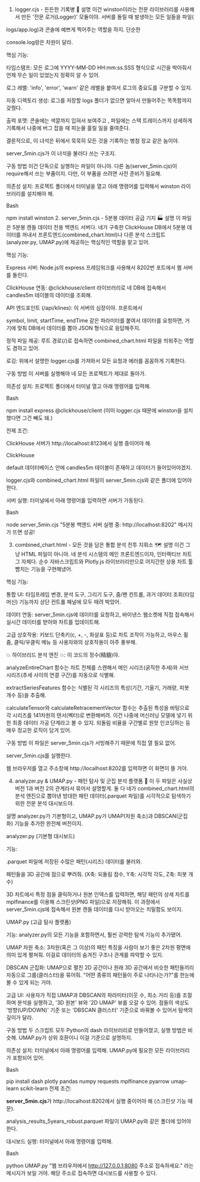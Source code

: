 

1. logger.cjs - 든든한 기록병 📜
설명
이건 winston이라는 전문 라이브러리를 사용해서 만든 '전문 로거(Logger)' 모듈이야. 서버를 돌릴 때 발생하는 모든 일들을 파일(

logs/app.log)과 콘솔에 예쁘게 찍어주는 역할을 하지.  단순한 


console.log랑은 차원이 달라.

핵심 기능:


타임스탬프: 모든 로그에 YYYY-MM-DD HH:mm:ss.SSS 형식으로 시간을 박아줘서 언제 무슨 일이 있었는지 정확히 알 수 있어. 


로그 레벨: 'info', 'error', 'warn' 같은 레벨을 붙여서 로그의 중요도를 구분할 수 있지. 


자동 디렉토리 생성: 로그를 저장할 logs 폴더가 없으면 알아서 만들어주는 똑똑함까지 갖췄다. 


출력 포맷: 콘솔에는 색깔까지 입혀서 보여주고 , 파일에는 스택 트레이스까지 상세하게 기록해서 나중에 버그 잡을 때 피눈물 흘릴 일을 줄여준다. 


결론적으로, 이 녀석은 뒤에서 묵묵히 모든 것을 기록하는 병참 장교 같은 놈이야. 

server_5min.cjs가 이 녀석을 불러다 쓰는 구조지. 

구동 방법
이건 단독으로 실행하는 파일이 아니야. 다른 놈(server_5min.cjs)이 require해서 쓰는 부품이지. 다만, 이 부품을 쓰려면 사전 준비가 필요해.

의존성 설치: 프로젝트 폴더에서 터미널을 열고 아래 명령어를 입력해서 winston 라이브러리를 설치해야 해.

Bash

npm install winston
2. server_5min.cjs - 5분봉 데이터 공급 기지 🏭
설명
이 파일은 5분봉 캔들 데이터 전용 백엔드 서버다. 네가 구축한 ClickHouse DB에서 5분봉 데이터를 꺼내서 프론트엔드(combined_chart.html)나 다른 분석 스크립트(analyzer.py, UMAP.py)에 제공하는 핵심적인 역할을 맡고 있어.

핵심 기능:


Express 서버: Node.js의 express 프레임워크를 사용해서 8202번 포트에서 웹 서버를 돌린다. 


ClickHouse 연동: @clickhouse/client 라이브러리로 네 DB에 접속해서 candles5m 테이블의 데이터를 조회해. 


API 엔드포인트 (/api/klines): 이 서버의 심장이야. 프론트에서 

symbol, limit, startTime, endTime 같은 파라미터를 붙여서 데이터를 요청하면, 거기에 맞춰 DB에서 데이터를 뽑아 JSON 형식으로 응답해주지. 



정적 파일 제공: 루트 경로(/)로 접속하면 combined_chart.html 파일을 띄워주는 역할도 겸하고 있어. 


로깅: 위에서 설명한 logger.cjs를 가져와서 모든 요청과 에러를 꼼꼼하게 기록한다. 


구동 방법
이 서버를 실행해야 네 모든 프로젝트가 제대로 돌아가.

의존성 설치: 프로젝트 폴더에서 터미널 열고 아래 명령어를 입력해.

Bash

npm install express @clickhouse/client
(이미 logger.cjs 때문에 winston을 설치했다면 그건 빼도 돼.)

전제 조건:

ClickHouse 서버가 http://localhost:8123에서 실행 중이어야 해.

ClickHouse 

default 데이터베이스 안에 candles5m 테이블이 존재하고 데이터가 들어있어야겠지. 

logger.cjs와 combined_chart.html 파일이 server_5min.cjs와 같은 폴더에 있어야 한다.

서버 실행: 터미널에서 아래 명령어를 입력하면 서버가 가동된다.

Bash

node server_5min.cjs
"5분봉 백엔드 서버 실행 중: http://localhost:8202" 메시지가 뜨면 성공! 

3. combined_chart.html - 모든 것을 담은 통합 분석 전투 지휘소 🗺️
설명
이건 그냥 HTML 파일이 아니야. 네 분석 시스템의 메인 프론트엔드이자, 인터랙티브 차트 그 자체다. 순수 자바스크립트와 Plotly.js 라이브러리만으로 어지간한 상용 차트 툴 뺨치는 기능을 구현해냈어.

핵심 기능:

통합 UI: 타임프레임 변경, 분석 도구, 그리기 도구, 줌/팬 컨트롤, 과거 데이터 조회(타임머신) 기능까지 상단 컨트롤 패널에 모두 때려 박았어.

데이터 연동: server_5min.cjs에 데이터를 요청하고, 바이낸스 웹소켓에 직접 접속해서 실시간 데이터를 받아와 차트를 업데이트해.

고급 상호작용: 키보드 단축키(c, +, -, 화살표 등)로 차트 조작이 가능하고, 마우스 휠 줌, 클릭/우클릭 메뉴 등 사용자와의 상호작용이 아주 풍부해.

💥 하이브리드 분석 엔진 💥: 이 코드의 정수(精髓)야.

analyzeEntireChart 함수는 차트 전체를 스캔해서 메인 시리즈(굵직한 추세)와 서브 시리즈(추세 사이의 연결 구간)를 자동으로 식별해.

extractSeriesFeatures 함수는 식별된 각 시리즈의 특성(기간, 기울기, 거래량, 피봇 개수 등)을 추출해.

calculateTensor와 calculateRetracementVector 함수는 추출된 특성을 바탕으로 각 시리즈를 141차원의 텐서(벡터)로 변환해버려. 이건 나중에 머신러닝 모델에 넣기 위한 최종 데이터 가공 단계라고 볼 수 있지. 되돌림 비율을 구간별로 원핫 인코딩하는 등 매우 정교한 로직이 담겨 있어.

구동 방법
이 파일은 server_5min.cjs가 서빙해주기 때문에 직접 열 필요 없어.

server_5min.cjs를 실행한다.

웹 브라우저를 열고 주소창에 http://localhost:8202를 입력하면 이 화면이 뜰 거야.

4. analyzer.py & UMAP.py - 패턴 탐사 및 군집 분석 플랫폼 🌌
이 두 파일은 사실상 버전 1과 버전 2의 관계라서 묶어서 설명할게. 둘 다 네가 combined_chart.html의 분석 엔진으로 뽑아낸 방대한 패턴 데이터(.parquet 파일)를 시각적으로 탐색하기 위한 전문 분석 대시보드야.

설명
analyzer.py가 기본형이고, UMAP.py가 UMAP(차원 축소)과 DBSCAN(군집화) 기능을 추가한 완전체 버전이지.

analyzer.py (기본형 대시보드)

기능:

.parquet 파일에 저장된 수많은 패턴(시리즈) 데이터를 불러와.

패턴들을 3D 공간에 점으로 뿌려줘. (X축: 되돌림 점수, Y축: 시각적 각도, Z축: 피봇 개수)

3D 차트에서 특정 점을 클릭하거나 원본 인덱스를 입력하면, 해당 패턴의 상세 차트를 mplfinance를 이용해 스크린샷(PNG 파일)으로 저장해줘. 이 과정에서 server_5min.cjs에 접속해서 원본 캔들 데이터를 다시 받아오는 치밀함도 보이지.

UMAP.py (고급 탐사 플랫폼)

기능: analyzer.py의 모든 기능을 포함하면서, 훨씬 강력한 탐색 기능이 추가됐어.

UMAP 차원 축소: 3차원(혹은 그 이상)의 패턴 특징을 사람이 보기 좋은 2차원 평면에 의미 있게 펼쳐줘. 이걸로 데이터의 숨겨진 구조나 관계를 파악할 수 있지.

DBSCAN 군집화: UMAP으로 펼친 2D 공간이나 원래 3D 공간에서 비슷한 패턴들끼리 자동으로 그룹(클러스터)을 묶어줘. "어떤 종류의 패턴들이 주로 나타나는가?"를 한눈에 볼 수 있게 되는 거야.

고급 UI: 사용자가 직접 UMAP과 DBSCAN의 파라미터(이웃 수, 최소 거리 등)를 조절하며 분석을 실행하고, '3D 원본' 뷰와 '2D UMAP' 뷰를 오갈 수 있어. 점들의 색상도 '방향(UP/DOWN)' 기준 또는 'DBSCAN 클러스터' 기준으로 바꿔볼 수 있어서 탐색의 깊이가 달라.

구동 방법
두 스크립트 모두 Python의 dash 라이브러리로 만들어졌고, 실행 방법은 비슷해. UMAP.py가 상위 호환이니 이걸 기준으로 설명하지.

의존성 설치: 터미널에서 아래 명령어를 입력해. UMAP.py에 필요한 모든 라이브러리가 포함되어 있어.

Bash

pip install dash plotly pandas numpy requests mplfinance pyarrow umap-learn scikit-learn
전제 조건:

**server_5min.cjs**가 http://localhost:8202에서 실행 중이어야 해 (스크린샷 기능 때문).


analysis_results_5years_robust.parquet 파일이 UMAP.py와 같은 폴더에 있어야 한다. 

대시보드 실행: 터미널에서 아래 명령어를 입력해.

Bash

python UMAP.py
"웹 브라우저에서 http://127.0.0.1:8080 주소로 접속하세요." 라는 메시지가 보일 거야. 해당 주소로 접속하면 대시보드를 사용할 수 있다.

